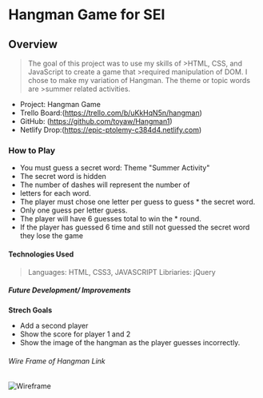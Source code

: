 # Hangman Game for SEI #

## Overview ##
>The goal of this project was to use my skills of >HTML, CSS, and JavaScript to create a game that >required manipulation of DOM. I chose to make my variation of Hangman. The theme or topic words are >summer related activities. 

* Project: Hangman Game
* Trello Board:(https://trello.com/b/uKkHqN5n/hangman)
* GitHub: (https://github.com/toyaw/Hangman1) 
* Netlify Drop:(https://epic-ptolemy-c384d4.netlify.com) 

### How to Play ###
* You must guess a secret word: Theme "Summer Activity"
* The secret word is hidden
* The number of dashes will represent the number of 
* letters for each word.
* The player must chose one letter per guess to guess * the secret word.
* Only one guess per letter guess.
* The player will have 6 guesses total to win the  * round. 
* If the player has guessed 6 time and still not guessed the secret word they lose the game 

#### Technologies Used ####
>Languages: HTML, CSS3, JAVASCRIPT
>Libriaries: jQuery


##### Future Development/ Improvements ######
**Strech Goals**
* Add a second player
* Show the score for player 1 and 2
* Show the image of the hangman as the player guesses incorrectly. 

###### Wire Frame of Hangman Link ######
  ![Wireframe](https://imgur.com/wjv1ORO)
